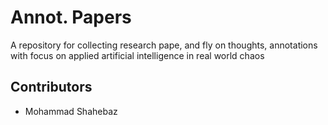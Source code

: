 # Annot. Papers

A repository for collecting research pape, and fly on thoughts, annotations with focus on applied artificial intelligence in real world chaos



## Contributors
- Mohammad Shahebaz